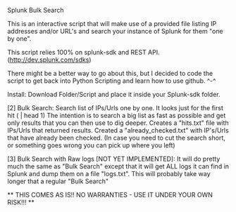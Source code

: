 
Splunk Bulk Search

This is an interactive script that will make use of a provided file listing IP addresses and/or URL's and search your instance of Splunk for them "one by one".

This script relies 100% on splunk-sdk and REST API. (http://dev.splunk.com/sdks) 

There might be a better way to go about this, but I decided to code the script to get back into Python Scripting and learn how to use github. ^-^

Install:
Download Folder/Script and place it inside your Splunk-sdk folder. 

[2] Bulk Search: Search list of IPs/Urls one by one. It looks just for the first hit ( | head 1) 
    The intention is to search a big list as fast as possible and get only results that you can then use to dig deeper. 
    Creates a "hits.txt" file with IPs/Urls that returned results.
    Created a "already_checked.txt" with IP's/Urls that have already been checked. (In case you need to cut the search short, or something     goes wrong you can pick up where you left)
    
[3] Bulk Search with Raw logs [NOT YET IMPLEMENTED]: It will do pretty much the same as "Bulk Search" except that it will get ALL logs it can find in Splunk and     dump them on a file "logs.txt". This will probably take way longer that a regular "Bulk Search"


** THIS COMES AS IS!! NO WARRANTIES - USE IT UNDER YOUR OWN RISK!!!  **

